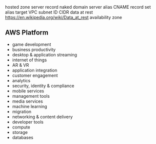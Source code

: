 hosted zone
server record
naked domain
server alias
CNAME record set
alias target
VPC
subnet ID
CIDR
data at rest
https://en.wikipedia.org/wiki/Data_at_rest
availability zone

## AWS Platform
- game development
- business productivity
- desktop & application streaming
- internet of things
- AR & VR
- application integration
- customer engagement
- analytics
- security, identity & compliance
- mobile services
- management tools
- media services
- machine learning
- migration
- networking & content delivery
- developer tools
- compute
- storage
- databases